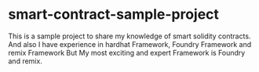 # smart-contract-sample-project
This is a sample project to share my knowledge of smart solidity contracts.
And also I have experience in hardhat Framework, Foundry Framework and remix Framework
But My most exciting and expert Framework is Foundry and remix.
